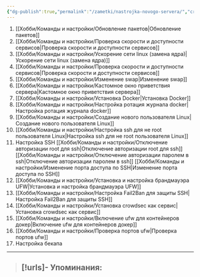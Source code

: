 ```yaml
---
{"dg-publish":true,"permalink":"/zametki/nastrojka-novogo-servera/","created":"2025-07-14 00:01","updated":"2025-08-06T21:36:37+03:00"}
---
```


1. [[Хобби/Команды и настройки/Обновление пакетов\|Обновление пакетов]]
2. [[Хобби/Команды и настройки/Проверка скорости и доступности сервисов\|Проверка скорости и доступности сервисов]]
3. [[Хобби/Команды и настройки/Ускорение сети linux (замена ядра)\|Ускорение сети linux (замена ядра)]]
4. [[Хобби/Команды и настройки/Проверка скорости и доступности сервисов\|Проверка скорости и доступности сервисов]]
5. [[Хобби/Команды и настройки/Изменение swap\|Изменение swap]]
6. [[Хобби/Команды и настройки/Кастомное окно приветствия сервера\|Кастомное окно приветствия сервера]]
7. [[Хобби/Команды и настройки/Установка Docker\|Установка Docker]]
8. [[Хобби/Команды и настройки/Настройка ротация журнала docker\|Настройка ротация журнала docker]]
9. [[Хобби/Команды и настройки/Создание нового пользователя Linux\|Создание нового пользователя Linux]]
10. [[Хобби/Команды и настройки/Настройка ssh для не root пользователя Linux\|Настройка ssh для не root пользователя Linux]]
11. Настройка SSH [[Хобби/Команды и настройки/Отключение авторизации root для ssh\|Отключение авторизации root для ssh]] [[Хобби/Команды и настройки/Отключение авторизации паролем в ssh\|Отключение авторизации паролем в ssh]]  [[Хобби/Команды и настройки/Изменение порта доступа по SSH\|Изменение порта доступа по SSH]]
12.  [[Хобби/Команды и настройки/Установка и настройка брандмауэра UFW\|Установка и настройка брандмауэра UFW]]
13. [[Хобби/Команды и настройки/Настройка Fail2Ban для защиты SSH\|Настройка Fail2Ban для защиты SSH]]
14. [[Хобби/Команды и настройки/Установка crowdsec как сервис\|Установка crowdsec как сервис]]
15. [[Хобби/Команды и настройки/Включение ufw для контейнеров докер\|Включение ufw для контейнеров докер]]
16. [[Хобби/Команды и настройки/Проверка портов ufw\|Проверка портов ufw]]
17. Настройка бекапа

---
> [!urls]- Упоминания:
> - 
